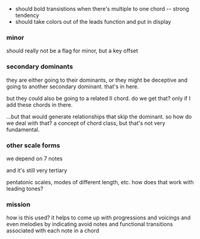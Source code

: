 - should bold transistions when there's multiple to one chord -- strong tendency
- should take colors out of the leads function and put in display



### minor

should really not be a flag for minor, but a key offset


### secondary dominants

they are either going to their dominants, or they might be deceptive and going to another secondary dominant. that's in here.

but they could also be going to a related II chord. do we get that? only if I add these chords in there. 

...but that would generate relationships that skip the dominant. so how do we deal with that? a concept of chord class, but that's not very fundamental.



### other scale forms

we depend on 7 notes

and it's still very tertiary

pentatonic scales, modes of different length, etc. how does that work with leading tones?



### mission

how is this used? it helps to come up with progressions and voicings and even melodies by indicating avoid notes and functional transitions associated with each note in a chord
